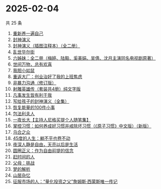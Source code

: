 # 2025-02-04

共 25 条

<!-- BEGIN WEREAD -->
<!-- 最后更新时间 2025-02-04 18:15:54 +0800 -->
1. [重新养一遍自己](https://weread.qq.com/web/bookDetail/6dd326f0813ab9a44g0167de)
1. [封神演义](https://weread.qq.com/web/bookDetail/b453256055b0e7b4550bbdd)
1. [封神演义（插图注释本）（全二册）](https://weread.qq.com/web/bookDetail/13b32790813ab9a46g01705f)
1. [乱世华尔街](https://weread.qq.com/web/bookDetail/22432840813ab6ee1g018d20)
1. [六姊妹：全二册（梅婷、陆毅、奚美娟、吴倩、沈月主演同名电视剧原著）](https://weread.qq.com/web/bookDetail/51432e4071a73c495147467)
1. [世间万物，总有欢喜](https://weread.qq.com/web/bookDetail/fac32350813ab9994g01310d)
1. [我胆小如鼠](https://weread.qq.com/web/bookDetail/276323e0813ab90a5g0144d7)
1. [重返大厂：创业治好了我的上班焦虑](https://weread.qq.com/web/bookDetail/d2d322f0813ab99fdg012f73)
1. [非暴力沟通（修订版）](https://weread.qq.com/web/bookDetail/b7d32470813ab7e0eg015e3f)
1. [射雕英雄传（套装共4册）纯文字版](https://weread.qq.com/web/bookDetail/836321705e3a52836d02e0b)
1. [凡事发生皆有利于我](https://weread.qq.com/web/bookDetail/2e232df0813ab9568g016615)
1. [写给孩子的封神演义（全集）](https://weread.qq.com/web/bookDetail/05d326b0726ab7ce05dffc0)
1. [恢复能量的100件小事](https://weread.qq.com/web/bookDetail/5c0321c0813ab9a2bg016257)
1. [包法利夫人](https://weread.qq.com/web/bookDetail/fac320a072709880fac67a9)
1. [一夜长大【主持人尼格买提个人随笔集】](https://weread.qq.com/web/bookDetail/44f32a00813ab6975g0197e7)
1. [掌控习惯：如何养成好习惯并戒除坏习惯（《原子习惯》中文版）（新版）](https://weread.qq.com/web/bookDetail/bcb32150719afe3bbcbad52)
1. [乌合之众](https://weread.qq.com/web/bookDetail/d1732010813ab983cg012120)
1. [45度的人生：躺不平也卷不动](https://weread.qq.com/web/bookDetail/d9132ca0813ab99d5g0157e2)
1. [夜深人静是自由，天亮以后是生活](https://weread.qq.com/web/bookDetail/d2b32520813ab95acg015e07)
1. [圆圈正义：作为自由前提的信念](https://weread.qq.com/web/bookDetail/739322a07269560473951d3)
1. [赶时间的人](https://weread.qq.com/web/bookDetail/b1f32a60813ab7d62g018665)
1. [父母：挑战](https://weread.qq.com/web/bookDetail/64832ca0813ab9973g015663)
1. [梦的解析](https://weread.qq.com/web/bookDetail/659320e0813ab990eg01339d)
1. [山居杂忆](https://weread.qq.com/web/bookDetail/90432270813ab8a7eg018ba7)
1. [征服市场的人：“量化投资之父”詹姆斯·西蒙斯唯一传记](https://weread.qq.com/web/bookDetail/57d322107228916857ddb4f)
<!-- END WEREAD -->
